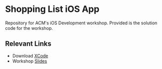 # Shopping List iOS App
Repository for ACM's iOS Development workshop. Provided is the solution code for the workshop.

## Relevant Links
* Download [XCode](https://itunes.apple.com/us/app/xcode/id497799835?mt=12)
* Workshop [Slides](https://docs.google.com/presentation/d/1Dqf5kK0nBDb7FMFklGworsq1JJOtrtZG5qE5boutJQ4/edit) 
